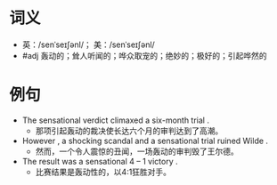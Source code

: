 # 词义
- 英：/senˈseɪʃənl/； 美：/senˈseɪʃənl/
- #adj 轰动的；耸人听闻的；哗众取宠的；绝妙的；极好的；引起哗然的
# 例句
- The sensational verdict climaxed a six-month trial .
	- 那项引起轰动的裁决使长达六个月的审判达到了高潮。
- However , a shocking scandal and a sensational trial ruined Wilde .
	- 然而，一个令人震惊的丑闻，一场轰动的审判毁了王尔德。
- The result was a sensational 4 – 1 victory .
	- 比赛结果是轰动性的，以4:1狂胜对手。
